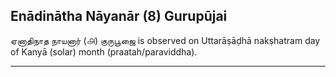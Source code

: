 ## Enādinātha Nāyanār (8) Gurupūjai
ஏனாதிநாத நாயனார் (௮) குருபூஜை is observed on Uttarāṣāḍhā nakṣhatram day of Kanyā (solar) month (praatah/paraviddha).



---
